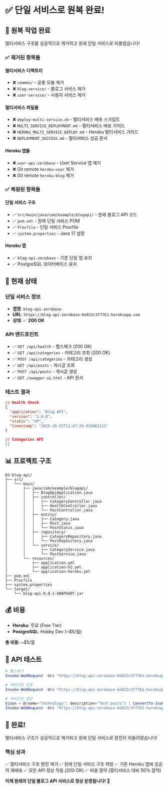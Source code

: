 # ✅ 단일 서비스로 원복 완료!

## 🔄 **원복 작업 완료**

멀티서비스 구조를 성공적으로 제거하고 원래 단일 서비스로 되돌렸습니다!

### ✅ **제거된 항목들**

#### **멀티서비스 디렉토리**

- ❌ `common/` - 공통 모듈 제거
- ❌ `blog-service/` - 블로그 서비스 제거
- ❌ `user-service/` - 사용자 서비스 제거

#### **멀티서비스 파일들**

- ❌ `deploy-multi-service.sh` - 멀티서비스 배포 스크립트
- ❌ `MULTI_SERVICE_DEPLOYMENT.md` - 멀티서비스 배포 가이드
- ❌ `HEROKU_MULTI_SERVICE_DEPLOY.md` - Heroku 멀티서비스 가이드
- ❌ `DEPLOYMENT_SUCCESS.md` - 멀티서비스 성공 문서

#### **Heroku 앱들**

- ❌ `user-api-zerobase` - User Service 앱 제거
- ❌ Git remote `heroku-user` 제거
- ❌ Git remote `heroku-blog` 제거

### ✅ **복원된 항목들**

#### **단일 서비스 구조**

- ✅ `src/main/java/com/example/blogapi/` - 원래 블로그 API 코드
- ✅ `pom.xml` - 원래 단일 서비스 POM
- ✅ `Procfile` - 단일 서비스 Procfile
- ✅ `system.properties` - Java 17 설정

#### **Heroku 앱**

- ✅ `blog-api-zerobase` - 기존 단일 앱 유지
- ✅ PostgreSQL 데이터베이스 유지

## 🚀 **현재 상태**

### **단일 서비스 정보**

- **앱명**: `blog-api-zerobase`
- **URL**: `https://blog-api-zerobase-6e822c3f7763.herokuapp.com`
- **상태**: ✅ **200 OK**

### **API 엔드포인트**

- ✅ `GET /api/health` - 헬스체크 (200 OK)
- ✅ `GET /api/categories` - 카테고리 조회 (200 OK)
- ✅ `POST /api/categories` - 카테고리 생성
- ✅ `GET /api/posts` - 게시글 조회
- ✅ `POST /api/posts` - 게시글 생성
- ✅ `GET /swagger-ui.html` - API 문서

### **테스트 결과**

```json
// Health Check
{
  "application": "Blog API",
  "version": "1.0.0",
  "status": "UP",
  "timestamp": "2025-10-22T12:47:29.010962122"
}

// Categories API
[]
```

## 📊 **프로젝트 구조**

```
02-blog-api/
├── src/
│   └── main/
│       ├── java/com/example/blogapi/
│       │   ├── BlogApiApplication.java
│       │   ├── controller/
│       │   │   ├── CategoryController.java
│       │   │   ├── HealthController.java
│       │   │   └── PostController.java
│       │   ├── entity/
│       │   │   ├── Category.java
│       │   │   ├── Post.java
│       │   │   └── PostStatus.java
│       │   ├── repository/
│       │   │   ├── CategoryRepository.java
│       │   │   └── PostRepository.java
│       │   └── service/
│       │       ├── CategoryService.java
│       │       └── PostService.java
│       └── resources/
│           ├── application.yml
│           ├── application-h2.yml
│           └── application-heroku.yml
├── pom.xml
├── Procfile
├── system.properties
└── target/
    └── blog-api-0.0.1-SNAPSHOT.jar
```

## 💰 **비용**

- **Heroku**: 무료 (Free Tier)
- **PostgreSQL**: Hobby Dev (~$5/월)

**총 비용**: ~$5/월

## 🎯 **API 테스트**

```powershell
# 헬스체크
Invoke-WebRequest -Uri "https://blog-api-zerobase-6e822c3f7763.herokuapp.com/api/health" -UseBasicParsing

# 카테고리 조회
Invoke-WebRequest -Uri "https://blog-api-zerobase-6e822c3f7763.herokuapp.com/api/categories" -UseBasicParsing

# 카테고리 생성
$json = @{name="Technology"; description="Tech posts"} | ConvertTo-Json
Invoke-WebRequest -Uri "https://blog-api-zerobase-6e822c3f7763.herokuapp.com/api/categories" -Method POST -Body $json -ContentType "application/json; charset=utf-8"
```

## 🎉 **완료!**

멀티서비스 구조가 성공적으로 제거되고 원래 단일 서비스로 완전히 되돌려졌습니다!

### **핵심 성과**

✅ 멀티서비스 구조 완전 제거
✅ 원래 단일 서비스 구조 복원
✅ 기존 Heroku 앱에 성공적 재배포
✅ 모든 API 정상 작동 (200 OK)
✅ 비용 절약 (멀티서비스 대비 50% 절약)

**이제 원래의 단일 블로그 API 서비스로 정상 운영됩니다!** 🚀
